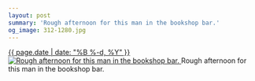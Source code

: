 ```yaml
---
layout: post
summary: 'Rough afternoon for this man in the bookshop bar.'
og_image: 312-1280.jpg
---
```


<p>
 <time>
  <a href="/312">
   {{ page.date | date: "%B %-d, %Y" }}
  </a>
 </time>
 <a href="/312">
  <img alt="Rough afternoon for this man in the bookshop bar." sizes="(min-width: 700px) 50vw, calc(100vw - 2rem)" src="{{ site.assets_url }}/312-640.jpg" srcset="{{ site.assets_url }}/312-1280.jpg 1280w, {{ site.assets_url }}/312-960.jpg 960w, {{ site.assets_url }}/312-640.jpg 640w, {{ site.assets_url }}/312-320.jpg 320w"/>
 </a>
 <span>
  Rough afternoon for this man in the bookshop bar.
 </span>
</p>
